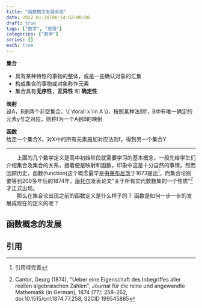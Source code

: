 ```yaml
---
title: "函数概念发展有感"
date: 2022-01-18T00:14:02+08:00
draft: true
tags: ["数学", "感悟"]
categories: ["数学"]
series: []
math: true
---
```


**集合**  
* 具有某种特性的事物的整体，或是一些确认对象的汇集  
* 构成集合的事物或对象称作元素  
* 集合具有**无序性**，**互异性** 和 **确定性**  

**映射**  
设A，B是两个非空集合，\\( \forall x \in A \\)，按照某种法则f，B中有唯一确定的元素y与之对应，则称f为一个A到B的映射  

**函数**  
给定一个集合X，对X中的所有元素施加对应法则f，得到另一个集合Y  

---

&emsp;&emsp;上面的几个数学定义是高中初始阶段就需要学习的基本概念，一般先给学生们介绍集合及集合的关系，接着便是映射和函数，印象中这是十分自然的事情。然而回顾历史，函数(function)这个概念最早是由[莱布尼茨](https://zh.wikipedia.org/wiki/%E6%88%88%E7%89%B9%E5%BC%97%E9%87%8C%E5%BE%B7%C2%B7%E8%8E%B1%E5%B8%83%E5%B0%BC%E8%8C%A8)于1673提出[^1]，而集合论则要等到200多年后的1874年，[康托尔](https://zh.wikipedia.org/wiki/%E6%A0%BC%E5%A5%A5%E5%B0%94%E6%A0%BC%C2%B7%E5%BA%B7%E6%89%98%E5%B0%94)发表论文"关于所有实代数数集的一个性质"[^2]才正式出现。  
&emsp;&emsp;那么在集合论出现之前的函数定义是什么样子的？ 函数是如何一步一步的发展成现在的定义的呢？  

## 函数概念的发展

## 引用
[^1]: 引用待完善
[^2]: Cantor, Georg (1874), "Ueber eine Eigenschaft des Inbegriffes aller reellen algebraischen Zahlen", Journal für die reine und angewandte Mathematik (in German), 1874 (77): 258–262, doi:10.1515/crll.1874.77.258, S2CID 199545885
